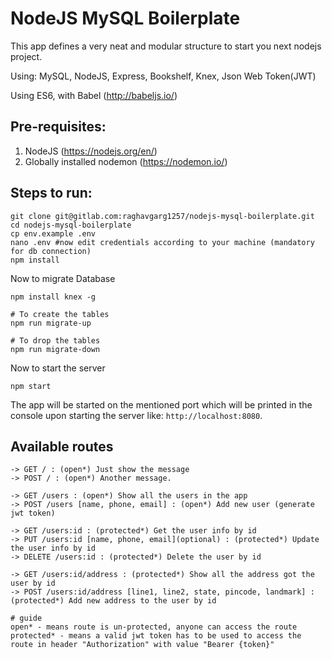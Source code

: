 # NodeJS MySQL Boilerplate

This app defines a very neat and modular structure to start you next nodejs project.

Using: MySQL, NodeJS, Express, Bookshelf, Knex, Json Web Token(JWT)

Using ES6, with Babel (http://babeljs.io/)


## Pre-requisites:
1. NodeJS (https://nodejs.org/en/)
2. Globally installed nodemon (https://nodemon.io/)


## Steps to run:
```
git clone git@gitlab.com:raghavgarg1257/nodejs-mysql-boilerplate.git
cd nodejs-mysql-boilerplate
cp env.example .env
nano .env #now edit credentials according to your machine (mandatory for db connection)
npm install
```
Now to migrate Database
```
npm install knex -g

# To create the tables
npm run migrate-up

# To drop the tables
npm run migrate-down
```
Now to start the server
```
npm start
```
The app will be started on the mentioned port which will be printed in the console upon starting the server like: `http://localhost:8080`.


## Available routes
```
-> GET / : (open*) Just show the message
-> POST / : (open*) Another message.

-> GET /users : (open*) Show all the users in the app
-> POST /users [name, phone, email] : (open*) Add new user (generate jwt token)

-> GET /users:id : (protected*) Get the user info by id
-> PUT /users:id [name, phone, email](optional) : (protected*) Update the user info by id
-> DELETE /users:id : (protected*) Delete the user by id

-> GET /users:id/address : (protected*) Show all the address got the user by id
-> POST /users:id/address [line1, line2, state, pincode, landmark] : (protected*) Add new address to the user by id

# guide
open* - means route is un-protected, anyone can access the route
protected* - means a valid jwt token has to be used to access the route in header "Authorization" with value "Bearer {token}"
```
